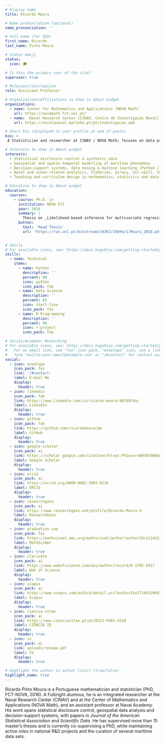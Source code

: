 ```yaml
---
# Display name
title: Ricardo Moura

# Name pronunciation (optional)
name_pronunciation: ''

# Full name (for SEO)
first_name: Ricardo
last_name: Pinto Moura

# Status emoji
status:
  icon: 🎓

# Is this the primary user of the site?
superuser: true

# Role/position/tagline
role: Assistant Professor

# Organizations/Affiliations to show in About widget
organizations:
  - name: Center for Mathematics and Applications (NOVA Math)
    url: https://novamath.fct.unl.pt/
  - name:  Naval Research Center (CINAV, Centro de Investigação Naval)
    url: https://escolanaval.marinha.pt/pt/investigacao_web

# Short bio (displayed in user profile at end of posts)
bio: >
 A Statistician and researcher at CINAV / NOVA Math; focuses on data privacy and maritime analytics.

# Interests to show in About widget
interests:
  - Statistical disclosure control & synthetic data
  - Geospatial and spatio-temporal modelling of maritime phenomena
  - Decision-support systems, data mining & machine learning (Python / R)
  - Naval and ocean-related analytics, fisheries, piracy, oil-spill, SST
  - Teaching and curriculum design in mathematics, statistics and data science

# Education to show in About widget
education:
  courses:
    - course: Ph.D. in 
      institution: NOVA FCT
      year: 2016
      summary: |
        Thesis on _Likelihood-based inference for multivariate regression models using synthetic data_. Supervised by [Prof. Dr. Carlos Agra Coelho](https://www.dm.fct.unl.pt/pessoas/docentes/carlos-manuel-agra-coelho). Presented paper at the first top Statistical journal, *Journal of the American Statistical Association* and 2 conference papers.
      button:
        text: 'Read Thesis'
        url: 'https://run.unl.pt/bitstream/10362/19694/1/Moura_2016.pdf'
    

# Skills
# For available icons, see: https://docs.hugoblox.com/getting-started/page-builder/#icons
skills:
  - name: Technical
    items:
      - name: Python
        description: ''
        percent: 80
        icon: python
        icon_pack: fab
      - name: Data Science
        description: ''
        percent: 85
        icon: chart-line
        icon_pack: fas
      - name: R Programming
        description: ''
        percent: 90
        icon: r-project
        icon_pack: fab

# Social/Academic Networking
# For available icons, see: https://docs.hugoblox.com/getting-started/page-builder/#icons
#   For an email link, use "fas" icon pack, "envelope" icon, and a link in the
#   form "mailto:your-email@example.com" or "/#contact" for contact widget.
social:
  - icon: envelope
    icon_pack: fas
    link: '/#contact'
    label: E-mail Me
    display:
      header: true
  - icon: linkedin
    icon_pack: fab
    link: https://www.linkedin.com/in/ricardo-moura-9070974a/
    label: LinkedIn
    display:
      header: true
  - icon: github
    icon_pack: fab
    link: https://github.com/ricardomourarpm
    label: GitHub
    display:
      header: true
  - icon: google-scholar
    icon_pack: ai
    link: https://scholar.google.com/citations?hl=pt-PT&user=BHVEFAMAAAAJ
    label: Google Scholar
    display:
      header: true
  - icon: orcid
    icon_pack: ai
    link: https://orcid.org/0000-0002-3003-9235
    label: ORCID
    display:
      header: true
  - icon: researchgate
    icon_pack: ai
    link: https://www.researchgate.net/profile/Ricardo-Moura-4
    label: ResearchGate
    display:
      header: true
  - icon: graduation-cap
    icon_pack: fas
    link: https://mathscinet.ams.org/mathscinet/author?authorId=1214412
    label: MathSciNet
    display:
      header: true
  - icon: clarivate
    icon_pack: ai
    link: https://www.webofscience.com/wos/author/record/D-1795-2017
    label: Web of Science
    display:
      header: true
  - icon: scopus
    icon_pack: ai
    link: https://www.scopus.com/authid/detail.uri?authorId=57194139092
    label: Scopus
    display:
      header: true
  - icon: ciencia-vitae
    icon_pack: ai
    link: https://www.cienciavitae.pt/pt/B312-F081-4218
    label: CIÊNCIA ID  
    display:
      header: true
  - icon: cv
    icon_pack: ai
    link: uploads/resume.pdf
    label: CV
    display:
      header: true

# Highlight the author in author lists? (true/false)
highlight_name: true
---
```


Ricardo Pinto Moura is a Portuguese mathematician and statistician (PhD, FCT-NOVA, 2016). A Fulbright alumnus, he is an integrated researcher at the Naval Research Center (CINAV) and at the Center of Mathematics and Applications (NOVA Math), and an assistant professor at Naval Academy. His work spans statistical disclosure control, geospatial data analysis and decision-support systems, with papers in *Journal of the American Statistical Association* and *Scientific Data*. He has supervised more than 15 master’s theses and is currently co-supervising a PhD, while maintaining active roles in national R&D projects and the curation of several maritime data sets.
